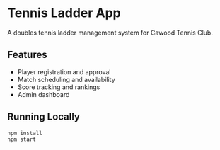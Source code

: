 # Tennis Ladder App

A doubles tennis ladder management system for Cawood Tennis Club.

## Features
- Player registration and approval
- Match scheduling and availability
- Score tracking and rankings
- Admin dashboard

## Running Locally
```bash
npm install
npm start